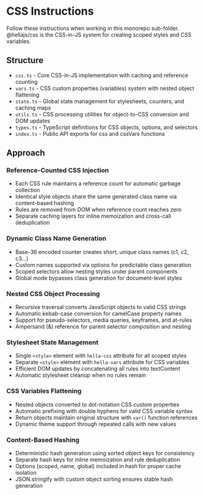 # CSS Instructions

Follow these instructions when working in this monorepo sub-folder. @hellajs/css is the CSS-in-JS system for creating scoped styles and CSS variables.

## Structure
- `css.ts` - Core CSS-in-JS implementation with caching and reference counting
- `vars.ts` - CSS custom properties (variables) system with nested object flattening
- `state.ts` - Global state management for stylesheets, counters, and caching maps
- `utils.ts` - CSS processing utilities for object-to-CSS conversion and DOM updates
- `types.ts` - TypeScript definitions for CSS objects, options, and selectors
- `index.ts` - Public API exports for css and cssVars functions

## Approach

### Reference-Counted CSS Injection
- Each CSS rule maintains a reference count for automatic garbage collection
- Identical style objects share the same generated class name via content-based hashing
- Rules are removed from DOM when reference count reaches zero
- Separate caching layers for inline memoization and cross-call deduplication

### Dynamic Class Name Generation
- Base-36 encoded counter creates short, unique class names (c1, c2, c3...)
- Custom names supported via options for predictable class generation
- Scoped selectors allow nesting styles under parent components
- Global mode bypasses class generation for document-level styles

### Nested CSS Object Processing
- Recursive traversal converts JavaScript objects to valid CSS strings
- Automatic kebab-case conversion for camelCase property names
- Support for pseudo-selectors, media queries, keyframes, and at-rules
- Ampersand (&) reference for parent selector composition and nesting

### Stylesheet State Management
- Single `<style>` element with `hella-css` attribute for all scoped styles
- Separate `<style>` element with `hella-vars` attribute for CSS variables
- Efficient DOM updates by concatenating all rules into textContent
- Automatic stylesheet cleanup when no rules remain

### CSS Variables Flattening
- Nested objects converted to dot-notation CSS custom properties
- Automatic prefixing with double hyphens for valid CSS variable syntax
- Return objects maintain original structure with `var()` function references
- Dynamic theme support through repeated calls with new values

### Content-Based Hashing
- Deterministic hash generation using sorted object keys for consistency
- Separate hash keys for inline memoization and rule deduplication
- Options (scoped, name, global) included in hash for proper cache isolation
- JSON.stringify with custom object sorting ensures stable hash generation